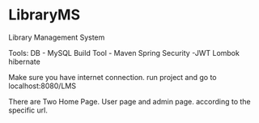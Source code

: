 # LibraryMS
Library Management System

Tools:
DB - MySQL
Build Tool - Maven
Spring Security -JWT
Lombok
hibernate

Make sure you have internet connection.
run project and go to localhost:8080/LMS

There are Two Home Page. User page and admin page. according to the specific url.

